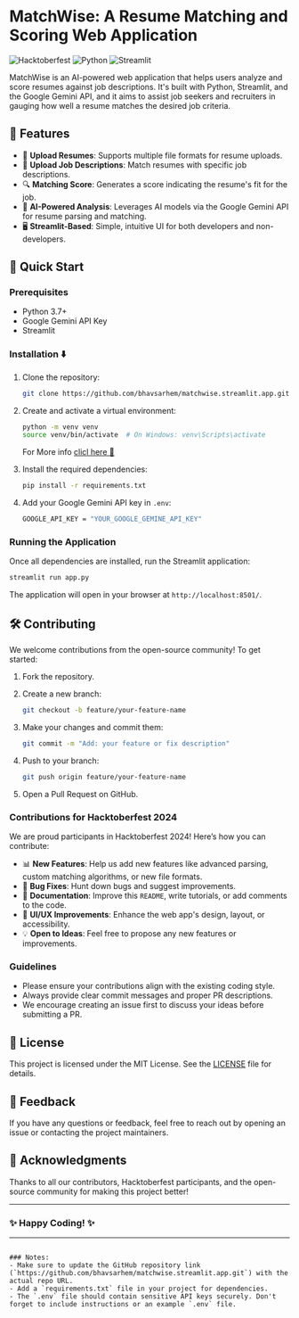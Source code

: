 <!-- # MatchWise: A Resume Matching and Scoring Web Application 
By leveraging AI and user-friendly design, this web application aims to empower job seekers and enhance the overall efficiency of the job search process.

<div align="center">
  <a href="https://github.com/mfts/papermark/stargazers"><img alt="GitHub Repo stars" src="https://img.shields.io/github/stars/mfts/papermark"></a>
  <a href="https://x.com/Psycho2049"><img alt="Twitter Follow" src="https://img.shields.io/twitter/follow/mfts0"></a>
  <a href="https://github.com/mfts/papermark/blob/main/LICENSE"><img alt="License" src="https://img.shields.io/badge/license-AGPLv3-purple"></a>
</div>

<a href="https://github.com/bhavsarhem/matchwise.streamlit.app/graphs/contributors">
  <img src="https://contrib.rocks/image?repo=bhavsarhem/matchwise.streamlit.app" />
</a> -->
# MatchWise: A Resume Matching and Scoring Web Application

![Hacktoberfest](https://img.shields.io/badge/Hacktoberfest-2024-blueviolet)
![Python](https://img.shields.io/badge/Python-3.x-blue)
![Streamlit](https://img.shields.io/badge/Streamlit-1.x-brightgreen)

MatchWise is an AI-powered web application that helps users analyze and score resumes against job descriptions. It's built with Python, Streamlit, and the Google Gemini API, and it aims to assist job seekers and recruiters in gauging how well a resume matches the desired job criteria.

## 🎯 Features

- 📄 **Upload Resumes**: Supports multiple file formats for resume uploads.
- 💼 **Upload Job Descriptions**: Match resumes with specific job descriptions.
- 🔍 **Matching Score**: Generates a score indicating the resume's fit for the job.
- 🧠 **AI-Powered Analysis**: Leverages AI models via the Google Gemini API for resume parsing and matching.
- 🖥️ **Streamlit-Based**: Simple, intuitive UI for both developers and non-developers.

## 🚀 Quick Start

### Prerequisites

- Python 3.7+
- Google Gemini API Key
- Streamlit

### Installation ⬇️

1. Clone the repository:

   ```bash
   git clone https://github.com/bhavsarhem/matchwise.streamlit.app.git
   ```

2. Create and activate a virtual environment:

   ```bash
   python -m venv venv
   source venv/bin/activate  # On Windows: venv\Scripts\activate
   ```
   For More info [clicl here 🔗](https://python.land/virtual-environments/virtualenv)

3. Install the required dependencies:

   ```bash
   pip install -r requirements.txt
   ```

4. Add your Google Gemini API key in `.env`:

   ```bash
   GOOGLE_API_KEY = "YOUR_GOOGLE_GEMINE_API_KEY"
   ```

### Running the Application

Once all dependencies are installed, run the Streamlit application:

```bash
streamlit run app.py
```

The application will open in your browser at `http://localhost:8501/`.

## 🛠️ Contributing

We welcome contributions from the open-source community! To get started:

1. Fork the repository.
2. Create a new branch:

   ```bash
   git checkout -b feature/your-feature-name
   ```

3. Make your changes and commit them:

   ```bash
   git commit -m "Add: your feature or fix description"
   ```

4. Push to your branch:

   ```bash
   git push origin feature/your-feature-name
   ```

5. Open a Pull Request on GitHub.

### Contributions for Hacktoberfest 2024

We are proud participants in Hacktoberfest 2024! Here’s how you can contribute:

- 📊 **New Features**: Help us add new features like advanced parsing, custom matching algorithms, or new file formats.
- 🐛 **Bug Fixes**: Hunt down bugs and suggest improvements.
- 📖 **Documentation**: Improve this `README`, write tutorials, or add comments to the code.
- 🎨 **UI/UX Improvements**: Enhance the web app's design, layout, or accessibility.
- 💡 **Open to Ideas**: Feel free to propose any new features or improvements.

### Guidelines

- Please ensure your contributions align with the existing coding style.
- Always provide clear commit messages and proper PR descriptions.
- We encourage creating an issue first to discuss your ideas before submitting a PR.

## 📄 License

This project is licensed under the MIT License. See the [LICENSE](LICENSE) file for details.

## 💬 Feedback

If you have any questions or feedback, feel free to reach out by opening an issue or contacting the project maintainers.

## 🙌 Acknowledgments

Thanks to all our contributors, Hacktoberfest participants, and the open-source community for making this project better!

---

### ✨ Happy Coding! ✨

---
```

### Notes:
- Make sure to update the GitHub repository link (`https://github.com/bhavsarhem/matchwise.streamlit.app.git`) with the actual repo URL.
- Add a `requirements.txt` file in your project for dependencies.
- The `.env` file should contain sensitive API keys securely. Don't forget to include instructions or an example `.env` file.
